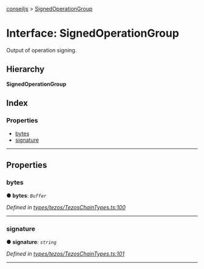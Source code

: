 [conseiljs](../README.md) > [SignedOperationGroup](../interfaces/signedoperationgroup.md)

# Interface: SignedOperationGroup

Output of operation signing.

## Hierarchy

**SignedOperationGroup**

## Index

### Properties

* [bytes](signedoperationgroup.md#bytes)
* [signature](signedoperationgroup.md#signature)

---

## Properties

<a id="bytes"></a>

###  bytes

**● bytes**: *`Buffer`*

*Defined in [types/tezos/TezosChainTypes.ts:100](https://github.com/Cryptonomic/ConseilJS/blob/9f42371/src/types/tezos/TezosChainTypes.ts#L100)*

___
<a id="signature"></a>

###  signature

**● signature**: *`string`*

*Defined in [types/tezos/TezosChainTypes.ts:101](https://github.com/Cryptonomic/ConseilJS/blob/9f42371/src/types/tezos/TezosChainTypes.ts#L101)*

___

